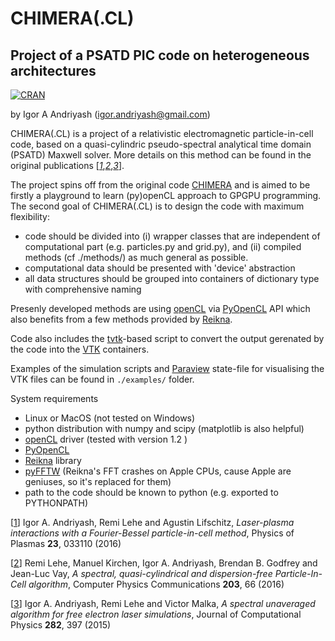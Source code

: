 # CHIMERA(.CL)
## Project of a PSATD PIC code on heterogeneous architectures

[![CRAN](https://img.shields.io/cran/l/devtools.svg)](LICENSE)

by Igor A Andriyash (<igor.andriyash@gmail.com>)

CHIMERA(.CL) is a project of a relativistic electromagnetic particle-in-cell code, based on a quasi-cylindric pseudo-spectral analytical time domain (PSATD) Maxwell solver. More details on this method can be found in the original publications [<cite>[1]</cite>,<cite>[2]</cite>,<cite>[3]</cite>]. 

The project spins off from the original code [CHIMERA](https://github.com/hightower8083/chimera) and is aimed to be firstly a playground to learn (py)openCL approach to GPGPU programming.
The second goal of CHIMERA(.CL) is to design the code with maximum flexibility:
- code should be divided into (i) wrapper classes that are independent of computational part (e.g. particles.py and grid.py), and (ii) compiled methods (cf ./methods/) as much general as  possible.
- computational data should be presented with 'device' abstraction
- all data structures should be grouped into containers of dictionary type with comprehensive naming

Presenly developed methods are using [openCL](https://www.khronos.org/opencl) via [PyOpenCL](https://mathema.tician.de/software/pyopencl) API which also benefits from a few methods provided by [Reikna](http://reikna.publicfields.net). 

Code also includes the [tvtk](http://docs.enthought.com/mayavi/tvtk/README.html)-based script to convert the output gerenated by the code into the [VTK](https://www.vtk.org) containers.

Examples of the simulation scripts and [Paraview](https://www.paraview.org) state-file for visualising the VTK files can be found in `./examples/` folder.

System requirements
- Linux or MacOS (not tested on Windows)
- python distribution with numpy and scipy (matplotlib is also helpful)
- [openCL](https://www.khronos.org/opencl) driver (tested with version 1.2 )
- [PyOpenCL](https://mathema.tician.de/software/pyopencl)
- [Reikna](http://reikna.publicfields.net) library
- [pyFFTW](https://github.com/hgomersall/pyFFTW) (Reikna's FFT crashes on Apple CPUs, cause Apple are geniuses, so it's replaced for them)
- path to the code should be known to python (e.g. exported to PYTHONPATH)

\[[1]\] Igor A. Andriyash, Remi Lehe and Agustin Lifschitz, *Laser-plasma interactions with a Fourier-Bessel particle-in-cell method*, Physics of Plasmas **23**, 033110 
(2016)

\[[2]\] Remi Lehe, Manuel Kirchen, Igor A. Andriyash, Brendan B. Godfrey and Jean-Luc Vay, *A spectral, quasi-cylindrical and dispersion-free Particle-In-Cell algorithm*, 
Computer Physics Communications **203**, 66 (2016)

\[[3]\] Igor A. Andriyash, Remi Lehe and Victor Malka, *A spectral unaveraged algorithm for free electron laser simulations*, Journal of Computational Physics **282**, 397 (2015)

[1]:http://dx.doi.org/10.1063/1.4943281
[2]:http://dx.doi.org/10.1016/j.cpc.2016.02.007
[3]:http://dx.doi.org/10.1016/j.jcp.2014.11.026
